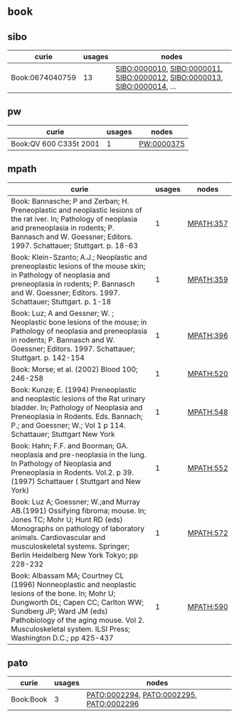 # `book`

## sibo

| curie           |   usages | nodes                                                                                                                                                                                                                                                                                                                |
|-----------------|----------|----------------------------------------------------------------------------------------------------------------------------------------------------------------------------------------------------------------------------------------------------------------------------------------------------------------------|
| Book:0674040759 |       13 | [SIBO:0000010](http://purl.obolibrary.org/obo/SIBO_0000010), [SIBO:0000011](http://purl.obolibrary.org/obo/SIBO_0000011), [SIBO:0000012](http://purl.obolibrary.org/obo/SIBO_0000012), [SIBO:0000013](http://purl.obolibrary.org/obo/SIBO_0000013), [SIBO:0000014](http://purl.obolibrary.org/obo/SIBO_0000014), ... |

## pw

| curie                  |   usages | nodes                                                   |
|------------------------|----------|---------------------------------------------------------|
| Book:QV 600 C335t 2001 |        1 | [PW:0000375](http://purl.obolibrary.org/obo/PW_0000375) |

## mpath

| curie                                                                                                                                                                                                                                                                      |   usages | nodes                                                 |
|----------------------------------------------------------------------------------------------------------------------------------------------------------------------------------------------------------------------------------------------------------------------------|----------|-------------------------------------------------------|
| Book: Bannasche; P and Zerban; H. Preneoplastic and neoplastic lesions of the rat iver. In; Pathology of neoplasia and preneoplasia in rodents; P. Bannasch and W. Goessner; Editors. 1997. Schattauer; Stuttgart. p. 18-63                                                |        1 | [MPATH:357](http://purl.obolibrary.org/obo/MPATH_357) |
| Book: Klein-Szanto; A.J.; Neoplastic and preneoplastic lesions of the mouse skin; in Pathology of neoplasia and preneoplasia in rodents; P. Bannasch and W. Goessner; Editors. 1997. Schattauer; Stuttgart. p. 1-18                                                        |        1 | [MPATH:359](http://purl.obolibrary.org/obo/MPATH_359) |
| Book: Luz; A and Gessner; W. ; Neoplastic bone lesions of the mouse; in Pathology of neoplasia and preneoplasia in rodents; P. Bannasch and W. Goessner; Editors. 1997. Schattauer; Stuttgart. p. 142-154                                                                  |        1 | [MPATH:396](http://purl.obolibrary.org/obo/MPATH_396) |
| Book: Morse; et al. (2002) Blood 100; 246-258                                                                                                                                                                                                                              |        1 | [MPATH:520](http://purl.obolibrary.org/obo/MPATH_520) |
| Book: Kunze; E. (1994) Preneoplastic and neoplastic lesions of the Rat urinary bladder. In; Pathology of Neoplasia and Preneoplasia in Rodents. Eds. Bannach; P.;  and Goessner; W.;  Vol 1 p 114. Schattauer; Stuttgart New York                                          |        1 | [MPATH:548](http://purl.obolibrary.org/obo/MPATH_548) |
| Book: Hahn; F.F. and Boorman; GA. neoplasia and pre-neoplasia in the lung. In Pathology of Neoplasia and Preneoplasia in Rodents. Vol.2. p 39. (1997) Schattauer ( Stuttgart and New York)                                                                                 |        1 | [MPATH:552](http://purl.obolibrary.org/obo/MPATH_552) |
| Book: Luz A; Goessner; W.;and Murray AB.(1991) Ossifying fibroma; mouse. In; Jones TC; Mohr U; Hunt RD (eds) Monographs on pathology of laboratory animals. Cardiovascular and musculoskeletal systems. Springer; Berlin Heidelberg New York Tokyo; pp 228-232             |        1 | [MPATH:572](http://purl.obolibrary.org/obo/MPATH_572) |
| Book: Albassam MA; Courtney CL (1996) Nonneoplastic and neoplastic lesions of the bone. In; Mohr U; Dungworth DL; Capen CC; Carlton WW; Sundberg JP; Ward JM (eds) Pathobiology of the aging mouse. Vol 2. Musculoskeletal system. ILSI Press; Washington D.C.; pp 425-437 |        1 | [MPATH:590](http://purl.obolibrary.org/obo/MPATH_590) |

## pato

| curie     |   usages | nodes                                                                                                                                                                                 |
|-----------|----------|---------------------------------------------------------------------------------------------------------------------------------------------------------------------------------------|
| Book:Book |        3 | [PATO:0002294](http://purl.obolibrary.org/obo/PATO_0002294), [PATO:0002295](http://purl.obolibrary.org/obo/PATO_0002295), [PATO:0002296](http://purl.obolibrary.org/obo/PATO_0002296) |

